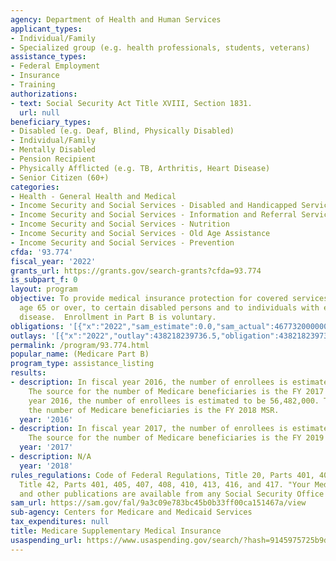 ```yaml
---
agency: Department of Health and Human Services
applicant_types:
- Individual/Family
- Specialized group (e.g. health professionals, students, veterans)
assistance_types:
- Federal Employment
- Insurance
- Training
authorizations:
- text: Social Security Act Title XVIII, Section 1831.
  url: null
beneficiary_types:
- Disabled (e.g. Deaf, Blind, Physically Disabled)
- Individual/Family
- Mentally Disabled
- Pension Recipient
- Physically Afflicted (e.g. TB, Arthritis, Heart Disease)
- Senior Citizen (60+)
categories:
- Health - General Health and Medical
- Income Security and Social Services - Disabled and Handicapped Services
- Income Security and Social Services - Information and Referral Services
- Income Security and Social Services - Nutrition
- Income Security and Social Services - Old Age Assistance
- Income Security and Social Services - Prevention
cfda: '93.774'
fiscal_year: '2022'
grants_url: https://grants.gov/search-grants?cfda=93.774
is_subpart_f: 0
layout: program
objective: To provide medical insurance protection for covered services to persons
  age 65 or over, to certain disabled persons and to individuals with end-stage renal
  disease.  Enrollment in Part B is voluntary.
obligations: '[{"x":"2022","sam_estimate":0.0,"sam_actual":467732000000.0,"usa_spending_actual":438218239736.0},{"x":"2023","sam_estimate":482288000000.0,"sam_actual":0.0,"usa_spending_actual":486745250167.73},{"x":"2024","sam_estimate":505853000000.0,"sam_actual":0.0,"usa_spending_actual":491281943852.09}]'
outlays: '[{"x":"2022","outlay":438218239736.5,"obligation":438218239736.0},{"x":"2023","outlay":486745250167.73,"obligation":486745250167.73},{"x":"2024","outlay":491281943852.09,"obligation":491281943852.09}]'
permalink: /program/93.774.html
popular_name: (Medicare Part B)
program_type: assistance_listing
results:
- description: In fiscal year 2016, the number of enrollees is estimated to be 56,646,000.
    The source for the number of Medicare beneficiaries is the FY 2017 MSR. In fiscal
    year 2016, the number of enrollees is estimated to be 56,482,000. The source for
    the number of Medicare beneficiaries is the FY 2018 MSR.
  year: '2016'
- description: In fiscal year 2017, the number of enrollees is estimated to be 58,066,000.
    The source for the number of Medicare beneficiaries is the FY 2019 MSR.
  year: '2017'
- description: N/A
  year: '2018'
rules_regulations: Code of Federal Regulations, Title 20, Parts 401, 405, and 422;
  Title 42, Parts 401, 405, 407, 408, 410, 413, 416, and 417. "Your Medicare Handbook,"
  and other publications are available from any Social Security Office without charge.
sam_url: https://sam.gov/fal/9a3c09e783bc45b0b33ff00ca151467a/view
sub-agency: Centers for Medicare and Medicaid Services
tax_expenditures: null
title: Medicare Supplementary Medical Insurance
usaspending_url: https://www.usaspending.gov/search/?hash=9145975725b9de9a83edb36273993858
---
```

